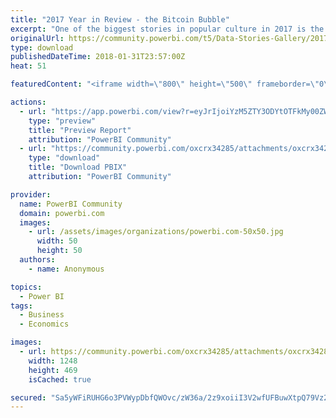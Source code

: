 ```yaml
---
title: "2017 Year in Review - the Bitcoin Bubble"
excerpt: "One of the biggest stories in popular culture in 2017 is the explosion of interest in Bitcoin. While many people are firm believers in its staying"
originalUrl: https://community.powerbi.com/t5/Data-Stories-Gallery/2017-Year-in-Review-the-Bitcoin-Bubble/m-p/349639
type: download
publishedDateTime: 2018-01-31T23:57:00Z
heat: 51

featuredContent: "<iframe width=\"800\" height=\"500\" frameborder=\"0\" src=\"https://app.powerbi.com/view?r=eyJrIjoiYzM5ZTY3ODYtOTFkMy00ZWRhLWIwMWEtNGM4YmQwMTgxYmJiIiwidCI6IjljYmY1NmNkLWE0NjgtNDFiMy05MmQ0LTY4N2ZlOTg0MjFkMyIsImMiOjN9\"></iframe>"

actions:
  - url: "https://app.powerbi.com/view?r=eyJrIjoiYzM5ZTY3ODYtOTFkMy00ZWRhLWIwMWEtNGM4YmQwMTgxYmJiIiwidCI6IjljYmY1NmNkLWE0NjgtNDFiMy05MmQ0LTY4N2ZlOTg0MjFkMyIsImMiOjN9"
    type: "preview"
    title: "Preview Report"
    attribution: "PowerBI Community"
  - url: "https://community.powerbi.com/oxcrx34285/attachments/oxcrx34285/DataStoriesGallery/1582/2/Bitcoin%20Bubble.pbix"
    type: "download"
    title: "Download PBIX"
    attribution: "PowerBI Community"

provider:
  name: PowerBI Community
  domain: powerbi.com
  images:
    - url: /assets/images/organizations/powerbi.com-50x50.jpg
      width: 50
      height: 50
  authors:
    - name: Anonymous

topics:
  - Power BI
tags:
  - Business
  - Economics

images:
  - url: https://community.powerbi.com/oxcrx34285/attachments/oxcrx34285/DataStoriesGallery/1582/3/Thumbnail.PNG
    width: 1248
    height: 469
    isCached: true

secured: "Sa5yWFiRUHG6o3PVWypDbfQWOvc/zW36a/2z9xoiiI3V2wfUFBuwXtpQ79Vz2udmSAZk5re16swkPLTrrf7Ub9/VUSVpAEg4kzI3V3kithTs1wNk0yKB1l9NCWL1/bAkDdmFkE1kMh9XQvNp1egtFIcNsWrGCedDQ6K3oROrvh5vafCPud6IjtfIcegnVRoQGFg+XU89kYO3IWTyVzKeSEgH2aF+BuIxHpGCL3dIG3sescRyMN34Nze6QNegoVeiIThT6Oz3RRn4C+cSZ2in0Sqz10rmz+5tu6+UUWVeF2oksQrLDfj9cUpWjHqvQpEwkjnLkNxS2cWe71ABkO92UzLevaaad1evlEuYezccHBEnpdFhFDqgfMtfWvYoA6dkJ/hn+K8TnG6KdZjeJnx/4Hx6bSYjh9Xa6/QCpX2L/84=;Q0C106Xf8kna4jFae5lmMg=="
---
```


